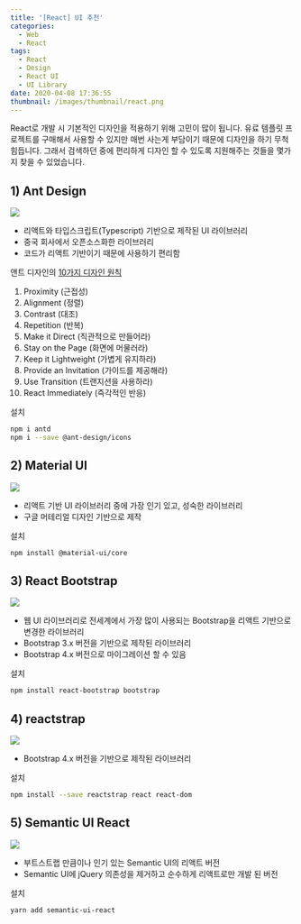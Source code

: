 ```yaml
---
title: '[React] UI 추천'
categories:
  - Web
  - React
tags:
  - React
  - Design
  - React UI
  - UI Library
date: 2020-04-08 17:36:55
thumbnail: /images/thumbnail/react.png
---
```


React로 개발 시 기본적인 디자인을 적용하기 위해 고민이 많이 됩니다. 유료 템플릿 프로젝트를 구매해서 사용할 수 있지만 매번 사는게 부담이기 때문에 디자인을 하기 무척 힘듭니다.
그래서 검색하던 중에 편리하게 디자인 할 수 있도록 지원해주는 것들을 몇가지 찾을 수 있었습니다.

## 1) Ant Design

[![](/images/react/ui/ant.png)](https://ant.design/)

- 리액트와 타입스크립트(Typescript) 기반으로 제작된 UI 라이브러리
- 중국 회사에서 오픈소스화한 라이브러리
- 코드가 리액트 기반이기 때문에 사용하기 편리함

앤트 디자인의 [10가지 디자인 원칙](https://ant.design/docs/spec/proximity)

1. Proximity (근접성)
2. Alignment (정렬)
3. Contrast (대조)
4. Repetition (반복)
5. Make it Direct (직관적으로 만들어라)
6. Stay on the Page (화면에 머물러라)
7. Keep it Lightweight (가볍게 유지하라)
8. Provide an Invitation (가이드를 제공해라)
9. Use Transition (트랜지션을 사용하라)
10. React Immediately (즉각적인 반응)

설치

```bash
npm i antd
npm i --save @ant-design/icons
```

## 2) Material UI

[![](/images/react/ui/material.png)](https://material-ui.com/)

- 리액트 기반 UI 라이브러리 중에 가장 인기 있고, 성숙한 라이브러리
- 구글 머테리얼 디자인 기반으로 제작

설치

```bash
npm install @material-ui/core
```

## 3) React Bootstrap

[![](/images/react/ui/bootstrap.png)](https://react-bootstrap.github.io/)

- 웹 UI 라이브러리로 전세계에서 가장 많이 사용되는 Bootstrap을 리액트 기반으로 변경한 라이브러리
- Bootstrap 3.x 버전을 기반으로 제작된 라이브러리
- Bootstrap 4.x 버전으로 마이그레이션 할 수 있음

설치

```bash
npm install react-bootstrap bootstrap
```

## 4) reactstrap

[![](/images/react/ui/reactstrap.png)](https://reactstrap.github.io/)

- Bootstrap 4.x 버전을 기반으로 제작된 라이브러리

설치

```bash
npm install --save reactstrap react react-dom
```

## 5) Semantic UI React

[![](/images/react/ui/semantic.png)](https://react.semantic-ui.com/)

- 부트스트랩 만큼이나 인기 있는 Semantic UI의 리액트 버전
- Semantic UI에 jQuery 의존성을 제거하고 순수하게 리액트로만 개발 된 버전

설치

```bash
yarn add semantic-ui-react
```
